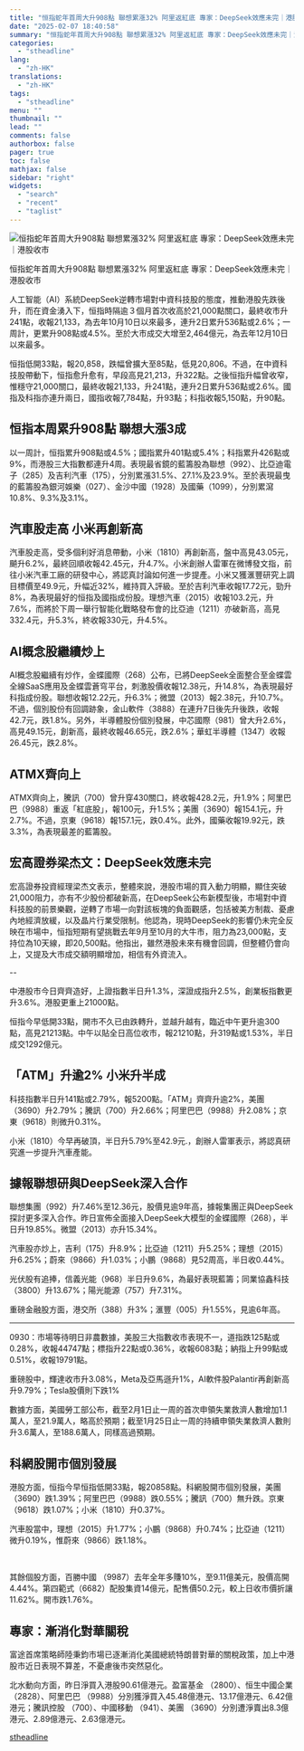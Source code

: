 ```yaml
---
title: "恒指蛇年首周大升908點 聯想累漲32% 阿里返紅底 專家：DeepSeek效應未完｜港股收市"
date: "2025-02-07 18:40:58"
summary: "恒指蛇年首周大升908點 聯想累漲32% 阿里返紅底 專家：DeepSeek效應未完｜港股收..."
categories:
  - "stheadline"
lang:
  - "zh-HK"
translations:
  - "zh-HK"
tags:
  - "stheadline"
menu: ""
thumbnail: ""
lead: ""
comments: false
authorbox: false
pager: true
toc: false
mathjax: false
sidebar: "right"
widgets:
  - "search"
  - "recent"
  - "taglist"
---
```


![恒指蛇年首周大升908點 聯想累漲32% 阿里返紅底 專家：DeepSeek效應未完｜港股收市](https://image.stheadline.com/f/680p0/0x0/100/none/670d09a97142b4f9ae875651d9d82b8b/stheadline/inewsmedia/20250207/_2025020718311884883.jpg)

恒指蛇年首周大升908點 聯想累漲32% 阿里返紅底 專家：DeepSeek效應未完｜港股收市




人工智能（AI）系統DeepSeek逆轉市場對中資科技股的態度，推動港股先跌後升，而在資金湧入下，恒指時隔逾３個月首次收高於21,000點關口，最終收市升241點，收報21,133，為去年10月10日以來最多，連升2日累升536點或2.6%；一周計，更累升908點或4.5%。至於大市成交大增至2,464億元，為去年12月10日以來最多。

恒指低開33點，報20,858，跌幅曾擴大至85點，低見20,806。不過，在中資科技股帶動下，恒指愈升愈有，早段高見21,213，升322點。之後恒指升幅曾收窄，惟穩守21,000關口，最終收報21,133，升241點，連升2日累升536點或2.6%。國指及科指亦連升兩日，國指收報7,784點，升93點；科指收報5,150點，升90點。

恒指本周累升908點 聯想大漲3成
-----------------

以一周計，恒指累升908點或4.5%；國指累升401點或5.4%；科指累升426點或9%，而港股三大指數都連升4周。表現最省鏡的藍籌股為聯想（992）、比亞迪電子（285）及吉利汽車（175），分別累漲31.5%、27.1%及23.9%。至於表現最曳的藍籌股為銀河娛樂（027）、金沙中國（1928）及國藥（1099），分別累瀉10.8%、9.3%及3.1%。

汽車股走高 小米再創新高
------------

汽車股走高，受多個利好消息帶動，小米（1810）再創新高，盤中高見43.05元，飇升6.2%，最終回順收報42.45元，升4.7%。小米創辦人雷軍在微博發文指，前往小米汽車工廠的研發中心，將認真討論如何進一步提產。小米又獲滙豐研究上調目標價至49.9元，升幅近32%，維持買入評級。至於吉利汽車收報17.72元，勁升8%，為表現最好的恒指及國指成份股。理想汽車（2015）收報103.2元，升7.6%，而將於下周一舉行智能化戰略發布會的比亞迪（1211）亦破新高，高見332.4元，升5.3%，終收報330元，升4.5%。

AI概念股繼續炒上
---------

AI概念股繼續有炒作，金蝶國際（268）公布，已將DeepSeek全面整合至金蝶雲全線SaaS應用及金蝶雲蒼穹平台，刺激股價收報12.38元，升14.8%，為表現最好科指成份股。聯想收報12.22元，升6.3%；微盟（2013）報2.38元，升10.7%。不過，個別股份有回調跡象，金山軟件（3888）在連升7日後先升後跌，收報42.7元，跌1.8%。另外，半導體股份個別發展，中芯國際（981）曾大升2.6%，高見49.15元，創新高，最終收報46.65元，跌2.6%；華虹半導體（1347）收報26.45元，跌2.8%。

ATMX齊向上
-------

ATMX齊向上，騰訊（700）曾升穿430關口，終收報428.2元，升1.9%；阿里巴巴（9988）重返「紅底股」，報100元，升1.5%；美團（3690）報154.1元，升2.7%。不過，京東（9618）報157.1元，跌0.4%。此外，國藥收報19.92元，跌3.3%，為表現最差的藍籌股。

宏高證券梁杰文：DeepSeek效應未完
--------------------

宏高證券投資經理梁杰文表示，整體來說，港股市場的買入動力明顯，顯住突破21,000阻力，亦有不少股份都破新高，在DeepSeek公布新模型後，市場對中資科技股的前景樂觀，逆轉了市場一向對該板塊的負面觀感，包括被美方制裁、憂慮內地經濟放緩，以及晶片行業受限制。他認為，現時DeepSeek的影響仍未完全反映在市場中，恒指短期有望挑戰去年9月至10月的大牛市，阻力為23,000點，支持位為10天線，即20,500點。他指出，雖然港股未來有機會回調，但整體仍會向上，又提及大市成交額明顯增加，相信有外資流入。

--

中港股市今日齊齊造好，上證指數半日升1.3%，深證成指升2.5%，創業板指數更升3.6%。港股更重上21000點。

恒指今早低開33點，開市不久已由跌轉升，並越升越有，臨近中午更升逾300點，高見21213點。中午以貼全日高位收市，報21210點，升319點或1.53%，半日成交1292億元。

「ATM」升逾2% 小米升半成
---------------

科技指數半日升141點或2.79%，報5200點。「ATM」齊齊升逾2%，美團（3690）升2.79%；騰訊（700）升2.66%；阿里巴巴（9988）升2.08%；京東（9618）則微升0.31%。

小米（1810）今早再破頂，半日升5.79%至42.9元.，創辦人雷軍表示，將認真研究進一步提升汽車產能。

據報聯想研與DeepSeek深入合作
------------------

聯想集團（992）升7.46%至12.36元，股價見逾9年高，據報集團正與DeepSeek探討更多深入合作。昨日宣佈全面接入DeepSeek大模型的金蝶國際（268），半日升19.85%。微盟（2013）亦升15.34%。

汽車股亦炒上，吉利（175）升8.9%；比亞迪（1211）升5.25%；理想（2015）升6.25%；蔚來（9866）升1.03%；小鵬（9868）見52周高，半日收0.44%。

光伏股有追捧，信義光能（968）半日升9.6%，為最好表現藍籌；同業協鑫科技（3800）升13.67%；陽光能源（757）升7.31%。

重磅金融股方面，港交所（388）升3%；滙豐（005）升1.55%，見逾6年高。

---

0930：市場等待明日非農數據，美股三大指數收市表現不一，道指跌125點或0.28%，收報44747點；標指升22點或0.36%，收報6083點；納指上升99點或0.51%，收報19791點。

重磅股中，輝達收市升3.08%，Meta及亞馬遜升1%，AI軟件股Palantir再創新高升9.79%；Tesla股價則下跌1%

數據方面，美國勞工部公布，截至2月1日止一周的首次申領失業救濟人數增加1.1萬人，至21.9萬人，略高於預期；截至1月25日止一周的持續申領失業救濟人數則升3.6萬人，至188.6萬人，同樣高過預期。

科網股開市個別發展
---------

港股方面，恒指今早恒指低開33點，報20858點。科網股開市個別發展，美團（3690）跌1.39%；阿里巴巴（9988）跌0.55%；騰訊（700）無升跌。京東（9618）跌1.07%；小米（1810）升0.37%。

汽車股當中，理想（2015）升1.77%；小鵬（9868）升0.74%；比亞迪（1211）微升0.19%，惟蔚來（9866）跌1.18%。  

   

其餘個股方面，百勝中國 （9987）去年全年多賺10%，至9.11億美元，股價高開4.44%。第四範式（6682）配股集資14億元，配售價50.2元，較上日收市價折讓11.62%。開市跌1.76%。

專家：漸消化對華關稅
----------

富途首席策略師陸秉鈞市場已逐漸消化美國總統特朗普對華的關稅政策，加上中港股市近日表現不算差，不憂慮後市突然惡化。

北水動向方面，昨日淨買入港股90.61億港元。盈富基金 （2800）、恒生中國企業 （2828）、阿里巴巴 （9988）分別獲淨買入45.48億港元、13.17億港元、6.42億港元；騰訊控股 （700）、中國移動 （941）、美團 （3690）分別遭淨賣出8.3億港元、2.89億港元、2.63億港元。

[stheadline](https://std.stheadline.com/realtime/article/2051308/即時-財經-恒指蛇年首周大升908點-聯想累漲32-阿里返紅底-專家-DeepSeek效應未完-港股收市)
